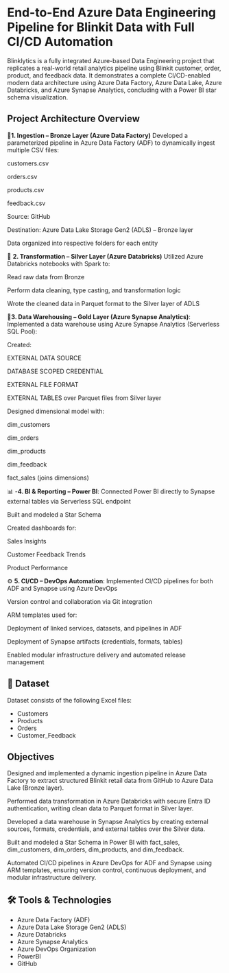 
# End-to-End Azure Data Engineering Pipeline for Blinkit Data with Full CI/CD Automation

Blinklytics is a fully integrated Azure-based Data Engineering project that replicates a real-world retail analytics pipeline using Blinkit customer, order, product, and feedback data. It demonstrates a complete CI/CD-enabled modern data architecture using Azure Data Factory, Azure Data Lake, Azure Databricks, and Azure Synapse Analytics, concluding with a Power BI star schema visualization.




## Project Architecture Overview

🥉**1. Ingestion – Bronze Layer (Azure Data Factory)**
Developed a parameterized pipeline in Azure Data Factory (ADF) to dynamically ingest multiple CSV files:

customers.csv

orders.csv

products.csv

feedback.csv

Source: GitHub

Destination: Azure Data Lake Storage Gen2 (ADLS) – Bronze layer

Data organized into respective folders for each entity

🥈 **2. Transformation – Silver Layer (Azure Databricks)**
Utilized Azure Databricks notebooks with Spark to:

Read raw data from Bronze

Perform data cleaning, type casting, and transformation logic

Wrote the cleaned data in Parquet format to the Silver layer of ADLS

🥇**3. Data Warehousing – Gold Layer (Azure Synapse Analytics)**:
Implemented a data warehouse using Azure Synapse Analytics (Serverless SQL Pool):

Created:

EXTERNAL DATA SOURCE

DATABASE SCOPED CREDENTIAL

EXTERNAL FILE FORMAT

EXTERNAL TABLES over Parquet files from Silver layer

Designed dimensional model with:

dim_customers

dim_orders

dim_products

dim_feedback

fact_sales (joins dimensions)

📊 -**4. BI & Reporting – Power BI**:
Connected Power BI directly to Synapse external tables via Serverless SQL endpoint

Built and modeled a Star Schema

Created dashboards for:

Sales Insights

Customer Feedback Trends

Product Performance

⚙️ **5. CI/CD – DevOps Automation**:
Implemented CI/CD pipelines for both ADF and Synapse using Azure DevOps

Version control and collaboration via Git integration

ARM templates used for:

Deployment of linked services, datasets, and pipelines in ADF

Deployment of Synapse artifacts (credentials, formats, tables)

Enabled modular infrastructure delivery and automated release management


## 📂 Dataset

Dataset consists of the following Excel files:
- Customers
- Products
- Orders
- Customer_Feedback
## Objectives

Designed and implemented a dynamic ingestion pipeline in Azure Data Factory to extract structured Blinkit retail data from GitHub to Azure Data Lake (Bronze layer).

Performed data transformation in Azure Databricks with secure Entra ID authentication, writing clean data to Parquet format in Silver layer.

Developed a data warehouse in Synapse Analytics by creating external sources, formats, credentials, and external tables over the Silver data.

Built and modeled a Star Schema in Power BI with fact_sales, dim_customers, dim_orders, dim_products, and dim_feedback.

Automated CI/CD pipelines in Azure DevOps for ADF and Synapse using ARM templates, ensuring version control, continuous deployment, and modular infrastructure delivery.

## 🛠️ Tools & Technologies

- Azure Data Factory (ADF)
- Azure Data Lake Storage Gen2 (ADLS)
- Azure Databricks
- Azure Synapse Analytics
- Azure DevOps Organization
- PowerBI
- GitHub
